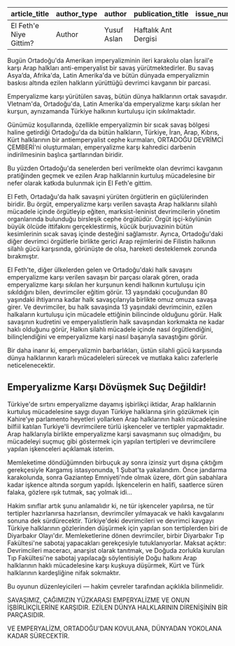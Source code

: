 | article_title          | author_type   | author      | publication_title    |   issue_number | issue_date   |   pages |   regular_feature_title |
|:-----------------------|:--------------|:------------|:---------------------|---------------:|:-------------|--------:|------------------------:|
| El Feth'e Niye Gittim? | Author        | Yusuf Aslan | Haftalık Ant Dergisi |            165 | 1970-02      |       6 |                     nan |

Bugün Ortadoğu'da Amerikan imperyalizminin ileri karakolu olan İsrail'e karşı Arap halkları anti-emperyalist bir savaş yürütmektedirler. Bu savaş Asya’da, Afrika'da, Latin Amerika'da ve bütün dünyada emperyalizmin baskısı altında ezilen halkların yürüttüğü devrimci kavganın bir parcasi.

Emperyalizme karşı yürütülen savaş, bütün dünya halklarının ortak savaşıdır. Vletnam'da, Ortadoğu'da, Latin Amerika'da emperyalizme karşı sıkılan her kurşun, aynızamanda Türkiye halkının kurtuluşu için sıkılmaktadır.

Günümüz koşullarında, özellikle emperyalizmin bir sıcak savaş bölgesi haline getirdiği Ortadoğu'da da bütün halkların, Türkiye, İran, Arap, Kıbrıs, Kürt halklarının bir antiemperyalist cephe kurmaları, ORTADOĞU DEVRİMCİ ÇEMBERİ'ni oluşturmaları, emperyalizme karşı kahredici darbenin indirilmesinin başlıca şartlarından biridir.

Bu yüzden Ortadoğu'da senelerden beri verilmekte olan devrimci kavganın pratiğinden geçmek ve ezilen Arap halklarınin kurtuluş mücadelesine bir nefer olarak katkıda bulunmak için El Feth'e gittim.

El Feth, Ortadağu'da halk savaşıni yürüten örgütlerin en güçlülerinden biridir. Bu örgüt, emperyalizme karşı verilen savaşta Arap halklarını silahlı mücadele içinde örgütleyip eğiten, marksist-leninist devrimcilerin yönetim organlarında bulunduğu birsleşik cephe örgütüdür. Örgüt işçi-köylünün büyük ölcüde ittifakını gerçeklestirmiş, kücük burjuvazinin bütün kesimlerinin sıcak savaş içinde desteğini sağlamıstır. Ayrıca, Ortadoğu'daki diğer devrimci örgütlerle birlikte gerici Arap rejimlerini de Filistin halkının silahlı gücü karşısında, görünüşte de olsa, hareketi desteklemek zorunda bırakmıştır.

EI Feth'te, diğer ülkelerden gelen ve Ortadoğu'daki halk savaşını emperyalizme karşı verilen savaşın bir parçası olarak gören, orada emperyalizme karşı sıkılan her kurşunun kendi halkının kurtuluşu için sıkıldığını bilen, devrimciler eğitim görür. 13 yaşındaki çocuğundan 80 yaşındaki ihtiyarına kadar halk savaşçılarıyla birlikte omuz omuza savaşa girer. Ve devrimciler, bu halk savaşinda 13 yaşındaki devrimcinin, ezilen halkaların kurtuluşu için mücadele ettiğinin bilincinde olduğunu görür. Halk savaşının kudretini ve emperyalistlerin halk savaşından korkmakta ne kadar haklı olduğunu görür, Halkın silahlı mücadele içinde nasıl örgütlendiğini, bilinçlendiğini ve emperyalizme karşi nasıl başarıyla savaştığını görür.

Bir daha inanır ki, emperyalizmin barbarlıkları, üstün silahli gücü karşısında dünya halklarının kararlı mücadeleleri sürecek ve mutlaka kalıcı zaferlerle neticelenecektir.

## Emperyalizme Karşı Dövüşmek Suç Değildir!

Türkiye'de sırtını emperyalizme dayamış işbirlikçi iktidar, Arap halklarınin kurtuluş mücadelesine saygı duyan Türkiye halklarına şirin gözükmek için Kahire’ye parlamento heyetleri yollarken Arap halklarının haklı mücadelesine bilfiil katılan Turkiye'li devrimcilere türlü işkenceler ve tertipler yapmaktadır. Arap halklarıyla birlikte emperyalizme karşi savaşmanın suç olmadığını, bu mücadeleyi suçmuç gibi göstermek için yapılan tertipleri ve devrimcilere yapılan işkenceleri açıklamak isterim.

Memleketime döndüğümnden birbuçuk ay sonra izinsiz yurt dışına çıktığım gerekçesiyle Kargamış istasyonunda, 1 Şubat'ta yakalandım. Önce jandarma karakolunda, sonra Gaziantep Emniyeti'nde olmak üzere, dört gün sabahlara kadar işkence altında sorgum yapıldı. İşkencelerin en halifi, saatlerce süren falaka, gözlere ışık tutmak, saç yolmak idi...

Hakim sınıflar artık şunu anlamalıdır ki, ne tür işkenceler yapılırsa, ne tür tertipler hazırlanırsa hazırlansın, devrimciler yılmayacak ve haklı kavgalarını sonuna dek sürdürecektir. Türkiye'deki devrimcileri ve devrimci kavgayı Türkiye halklarının gözlerinden düşürmek için yapılan son tertiplerden biri de Diyarbakır Olayı'dır. Memleketlerine dönen devrimciler, birbir Diyarbakır Tıp Fakültesi'ne sabotaj yapacakları gerekçesiyle tutuklanıyorlar. Maksat açıktır: Devrimcileri maceracı, anarşist olarak tanıtmak, ve Doğuda zorlukla kurulan Tıp Fakültesi'ne sabotaj yapılacağı söylentisiyle Doğu halkını Arap halklarının haklı mücadelesine karşı kuşkuya düşürmek, Kürt ve Türk halklarının kardeşliğine nifak sokmaktır.

Bu oyunun düzenleyicileri — hakim çevreler tarafından açıklıkla bilinmelidir.

SAVAŞIMIZ, ÇAĞIMIZIN YÜZKARASI EMPERYALİZME VE ONUN İŞBİRLİKÇİLERİNE KARŞIDIR. EZİLEN DÜNYA HALKLARININ DİRENİŞİNİN BİR PARÇASIDIR.

VE EMPERYALİZM, ORTADOĞU'DAN KOVULANA, DÜNYADAN YOKOLANA KADAR SÜRECEKTİR.

